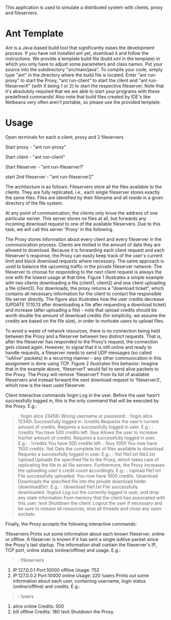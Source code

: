 This application is used to simulate a distributed system with clients, proxy and fileservers.

Ant Template
=============

Ant is a Java-based build tool that significantly eases the development process. If you have not installed ant yet, download it and follow the instructions.
We provide a template build file (build.xml in the template) in which you only have to adjust some parameters and class names. Put your source into the subdirectory "src/main/java". To compile your code, simply type "ant" in the directory where the build file is located. Enter "ant run-proxy" to start the Proxy, "ant run-client" to start the client and "ant run-fileserverX" (with X being 1 or 2) to start the respective fileserver. Note that it's absolutely required that we are able to start your programs with these predefined commands! Also note that build files created by IDE's like Netbeans very often aren't portable, so please use the provided template.

Usage
==========

Open terminals for each a client, proxy and 2 fileservers

Start proxy - "ant run-proxy"

Start client - "ant run-client"

Start fileserver - "ant run-fileserver1"

start 2nd fileserver - "ant run-fileserver2"

The architecture is as follows: Fileservers store all the files available to the clients. They are fully replicated, i.e., each single fileserver stores exactly the same files. Files are identified by their filename and all reside in a given directory of the file system.

At any point of communication, the clients only know the address of one particular server. This server stores no files at all, but forwards any incoming download request to one of the available fileservers. Due to this task, we will call this server 'Proxy' in the following.

The Proxy stores information about every client and every fileserver in the communication process. Clients are limited in the amount of data they are allowed to download. Because it is forwarding each client request and each fileserver's response, the Proxy can easily keep track of the user's current limit and block download requests where necessary. The same approach is used to balance the upcoming traffic in the private fileserver network: The fileserver to choose for responding to the next client request is always the one with the lowest usage at that time. Figure 1 illustrates a simple example with two clients downloading a file (client1, client2) and one client uploading a file (client3). For downloads, the proxy returns a "download ticket", which contains all necessary information for the client to contact the responsible file server directly. The figure also illustrates how the user credits decrease (UPDATE 17.10.13 after downloading a file after requesting a download ticket) and increase (after uploading a file) - note that upload credits should be worth double the amount of download credits (for simplicity, we assume the credits are based on the file size), in order to motivate users to upload files.


To avoid a waste of network resources, there is no connection being held between the Proxy and a fileserver between two distinct requests. That is, after the fileserver has responded to the Proxy’s request, the connection gets closed again. However, to signal that it is still online and ready to handle requests, a fileserver needs to send UDP messages (so called "isAlive" packets) in a recurring manner – any other communication in this assignment is done using TCP. Figure 2 illustrates this behavior: Imagine that in the example above, ‘fileserver1’ would fail to send alive packets to the Proxy. The Proxy will remove ‘fileserver1’ from its list of available fileservers and instead forward the next download request to ‘fileserver3’, which now is the least used fileserver.


Client Interactive commands
!login <username> <password>
Log in the user. Before the user hasn’t successfully logged in, this is the only command that will be executed by the Proxy.
E.g.:
>: !login alice 23456\\
Wrong username or password.
>: !login alice 12345\\
Successfully logged in.
!credits
Requests the user’s current amount of credits. Requires a successfully logged in user.
E.g.:
>: !credits
You have 500 credits left.
!buy <credits>
Allows the user to increase his/her amount of credits. Requires a successfully logged in user.
E.g.:
>: !credits
You have 500 credits left.
>: !buy 1000
You now have 1500 credits.
!list
Gets the complete list of files available to download. Requires a successfully logged in user.
E.g.:
>: !list
file1.txt
file2.txt
!upload <filename>
Uploads the specified file to the Proxy, which takes care of replicating the file to all file servers. Furthermore, the Proxy increases the uploading user's credit count accordingly.
E.g.:
>: !upload file1.txt
File successfully uploaded.
You now have 1600 credits.
!download <filename>
Downloads the specified file into the private download folder (downloadDir).
E.g.:
>: !download file1.txt
File successfully downloaded.
!logout
Log out the currently logged in user, and drop any state information from memory that the client has associated with this user.
!exit
Shutdown the client: Logout the user if necessary and be sure to release all resources, stop all threads and close any open sockets.

Finally, the Proxy accepts the following interactive commands:

!fileservers
Prints out some information about each known fileserver, online or offline. A fileserver is known if it has sent a single isAlive packet since the Proxy's last startup. The information shall contain the fileserver's IP, TCP port, online status (online/offline) and usage.
E.g.:
>: !fileservers
1. IP:127.0.0.1 Port:10000 offline Usage: 752
2. IP:127.0.0.2 Port:10000 online Usage: 220
!users
Prints out some information about each user, containing username, login status (online/offline) and credits.
E.g.:
>: !users
1. alice online Credits: 500
2. bill offline Credits: 180
!exit
Shutdown the Proxy. 
